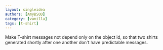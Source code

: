 ```yaml
---
layout: singleidea
authors: [AmyBSOD]
category: [vanilla]
tags: [t-shirt]
---
```

Make T-shirt messages not depend only on the object id, so that two shirts generated shortly after one another don't have predictable messages.

